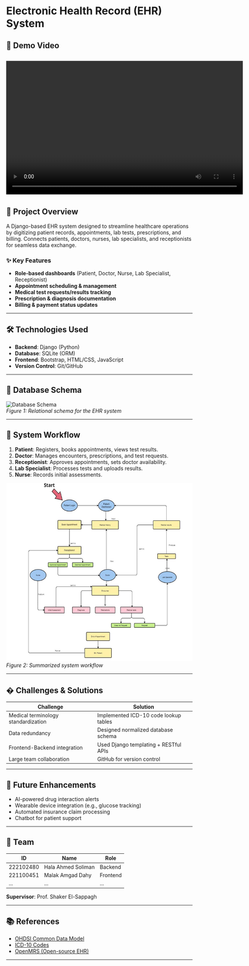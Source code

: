 # Electronic Health Record (EHR) System  
## 🎥 Demo Video  
<video src="https://user-images.githubusercontent.com/your_github_userid/your_video_id/your_video.mp4" width="640" height="360" controls></video>
---
## 📌 Project Overview  
A Django-based EHR system designed to streamline healthcare operations by digitizing patient records, appointments, lab tests, prescriptions, and billing. Connects patients, doctors, nurses, lab specialists, and receptionists for seamless data exchange.  

### ✨ Key Features  
- **Role-based dashboards** (Patient, Doctor, Nurse, Lab Specialist, Receptionist)  
- **Appointment scheduling & management**  
- **Medical test requests/results tracking**  
- **Prescription & diagnosis documentation**  
- **Billing & payment status updates**  

---
## 🛠️ Technologies Used  
- **Backend**: Django (Python)  
- **Database**: SQLite (ORM)  
- **Frontend**: Bootstrap, HTML/CSS, JavaScript  
- **Version Control**: Git/GitHub  

---
## 📂 Database Schema  
![Database Schema](https://github.com/MalakAmgad/EHR/blob/main/schema.png?raw=true)  
*Figure 1: Relational schema for the EHR system*  

---
## 🚀 System Workflow  
1. **Patient**: Registers, books appointments, views test results.  
2. **Doctor**: Manages encounters, prescriptions, and test requests.  
3. **Receptionist**: Approves appointments, sets doctor availability.  
4. **Lab Specialist**: Processes tests and uploads results.  
5. **Nurse**: Records initial assessments.  

![Flowchart](https://github.com/MalakAmgad/EHR/blob/main/flowchart.png?raw=true)  
*Figure 2: Summarized system workflow*  

---
## � Challenges & Solutions  
| Challenge | Solution |  
|-----------|----------|  
| Medical terminology standardization | Implemented ICD-10 code lookup tables |  
| Data redundancy | Designed normalized database schema |  
| Frontend-Backend integration | Used Django templating + RESTful APIs |  
| Large team collaboration | GitHub for version control |  

---
## 🔮 Future Enhancements  
- AI-powered drug interaction alerts  
- Wearable device integration (e.g., glucose tracking)  
- Automated insurance claim processing  
- Chatbot for patient support  

---
## 👥 Team  
| ID | Name | Role |  
|----|------|------|  
| 222102480 | Hala Ahmed Soliman | Backend |  
| 221100451 | Malak Amgad Dahy | Frontend |  
| ... | ... | ... |  

**Supervisor**: Prof. Shaker El-Sappagh  

---
## 📚 References  
- [OHDSI Common Data Model](https://ohdsi.github.io/CommonDataModel/)  
- [ICD-10 Codes](https://www.icd10data.com/)  
- [OpenMRS (Open-source EHR)](https://openmrs.org/)  

---
